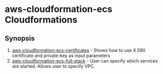 # aws-cloudformation-ecs Cloudformations

## Synopsis

1. [aws-cloudformation-ecs-certificates](aws-cloudformation-ecs-certificates) -
   Shows how to use X.590 certificate and private-key as input parameters
1. [aws-cloudformation-ecs-full-stack](aws-cloudformation-ecs-full-stack) -
   User can specify which services are started.
   Allows user to specify VPC.
